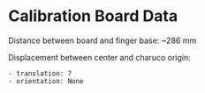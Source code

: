 Calibration Board Data
======================

Distance between board and finger base:  ~286 mm

Displacement between center and charuco origin:

    - translation: ?
    - orientation: None
